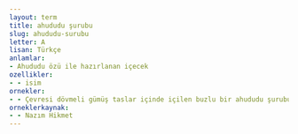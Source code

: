 ```yaml
---
layout: term
title: ahududu şurubu
slug: ahududu-surubu
letter: A
lisan: Türkçe
anlamlar:
- Ahududu özü ile hazırlanan içecek
ozellikler:
- - isim
ornekler:
- - Çevresi dövmeli gümüş taslar içinde içilen buzlu bir ahududu şurubunun bir yaz sonu ılıklığıyla dolu kokusuna doyum olmadığını söylerler.
orneklerkaynak:
- - Nazım Hikmet
---
```

